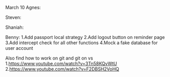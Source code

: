 March 10
Agnes:

Steven:

Shaniah:

Benny:
1.Add passport local strategy
2.Add logout button on reminder page
3.Add intercept check for all other functions
4.Mock a fake database for user account


Also find how to work on git and git on vs
1.https://www.youtube.com/watch?v=3Tn58KQvWtU
2.https://www.youtube.com/watch?v=F2DBSH2VoHQ